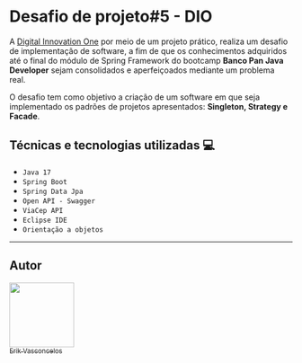 # Desafio de projeto#5 - DIO

A [Digital Innovation One](https://web.dio.me) por meio de um projeto prático, realiza um desafio de implementação de software, a fim de que os conhecimentos adquiridos até o final do módulo de Spring Framework do bootcamp **Banco Pan Java Developer** sejam consolidados e aperfeiçoados mediante um problema real.

O desafio tem como objetivo a criação de um software em que seja implementado os padrões de projetos apresentados: **Singleton, Strategy e Facade**.

## Técnicas e tecnologias utilizadas :computer:

- ``Java 17``
- ``Spring Boot``
- ``Spring Data Jpa``
- ``Open API - Swagger``
- ``ViaCep API``
- ``Eclipse IDE``
- ``Orientação a objetos``

----

## Autor

[<img src="https://avatars.githubusercontent.com/u/99845118?v=4" width=115><br><sub>Erik Vasconcelos</sub>](https://github.com/Erik-Vasconcelos)
